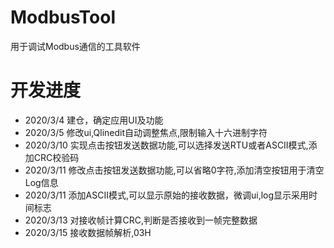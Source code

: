 # ModbusTool
用于调试Modbus通信的工具软件
# 开发进度
* 2020/3/4 建仓，确定应用UI及功能
* 2020/3/5 修改ui,Qlinedit自动调整焦点,限制输入十六进制字符
* 2020/3/10 实现点击按钮发送数据功能,可以选择发送RTU或者ASCII模式,添加CRC校验码
* 2020/3/11 修改点击按钮发送数据功能,可以省略0字符,添加清空按钮用于清空Log信息
* 2020/3/11 添加ASCII模式,可以显示原始的接收数据，微调ui,log显示采用时间标志
* 2020/3/13 对接收帧计算CRC,判断是否接收到一帧完整数据
* 2020/3/15 接收数据帧解析,03H

